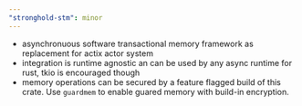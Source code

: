 ```yaml
---
"stronghold-stm": minor
---
```


- asynchronuous software transactional memory framework as replacement for actix actor system
- integration is runtime agnostic an can be used by any async runtime for rust, tkio is encouraged though
- memory operations can be secured by a feature flagged build of this crate. Use `guardmem` to enable guared memory with build-in encryption. 
